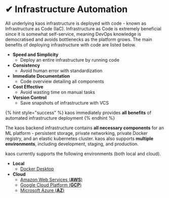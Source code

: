 # ✔ Infrastructure Automation

All underlying kaos infrastructure is deployed with code - known as Infrastructure as Code \(IaC\). Infrastructure as Code is extremely beneficial since it is somewhat self-service, meaning DevOps knowledge is democratised and avoids bottlenecks as the platform grows. The main benefits of deploying infrastructure with code are listed below.

* **Speed and Simplicity**
  * Deploy an entire infrastructure by running code
* **Consistency**
  * Avoid human error with standardization
* **Immediate Documentation**
  * Code overview detailing all components
* **Cost Effective**
  * Avoid wasting time on manual tasks
* **Version Control**
  * Save snapshots of infrastructure with VCS

{% hint style="success" %}
kaos immediately provides **all benefits** of automated infrastructure deployment
{% endhint %}

The kaos backend infrastructure contains **all necessary components** for an ML platform - persistent storage, private networking, private Docker registry, and an elastic kubernetes cluster. kaos also supports **multiple environments**, including development, staging, and production.

kaos currently supports the following environments \(both local and cloud\).

* **Local**
  * [Docker Desktop](../getting-started/deploying-infrastructure/#docker-desktop)
* **Cloud**
  * [Amazon Web Services \(**AWS**\)](../getting-started/deploying-infrastructure/#amazon-web-services-aws)
  * [Google Cloud Platform \(**GCP**\)](../getting-started/deploying-infrastructure/#google-cloud-platform-gcp)
  * [Microsoft Azure \(**AZ**\)](../getting-started/deploying-infrastructure/#microsoft-azure-az)

